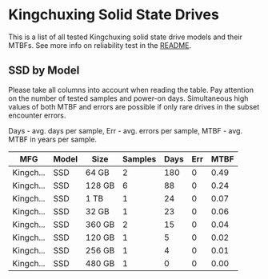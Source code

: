Kingchuxing Solid State Drives
==============================

This is a list of all tested Kingchuxing solid state drive models and their MTBFs. See
more info on reliability test in the [README](https://github.com/linuxhw/SMART).

SSD by Model
------------

Please take all columns into account when reading the table. Pay attention on the
number of tested samples and power-on days. Simultaneous high values of both MTBF
and errors are possible if only rare drives in the subset encounter errors.

Days - avg. days per sample,
Err  - avg. errors per sample,
MTBF - avg. MTBF in years per sample.

| MFG       | Model              | Size   | Samples | Days  | Err   | MTBF |
|-----------|--------------------|--------|---------|-------|-------|------|
| Kingch... | SSD                | 64 GB  | 2       | 180   | 0     | 0.49   |
| Kingch... | SSD                | 128 GB | 6       | 88    | 0     | 0.24   |
| Kingch... | SSD                | 1 TB   | 1       | 24    | 0     | 0.07   |
| Kingch... | SSD                | 32 GB  | 1       | 23    | 0     | 0.06   |
| Kingch... | SSD                | 360 GB | 2       | 15    | 0     | 0.04   |
| Kingch... | SSD                | 120 GB | 1       | 5     | 0     | 0.02   |
| Kingch... | SSD                | 256 GB | 1       | 4     | 0     | 0.01   |
| Kingch... | SSD                | 480 GB | 1       | 0     | 0     | 0.00   |
